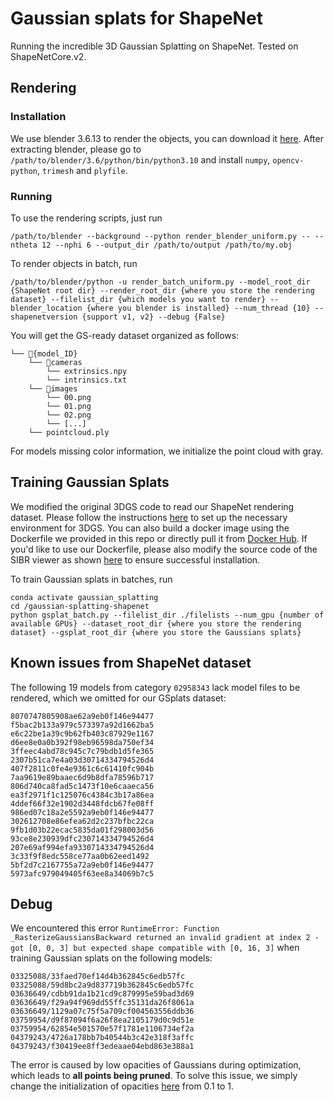 # Gaussian splats for ShapeNet
Running the incredible 3D Gaussian Splatting on ShapeNet. Tested on ShapeNetCore.v2.

## Rendering
### Installation
We use blender 3.6.13 to render the objects, you can download it [here](https://mirrors.ocf.berkeley.edu/blender/release/Blender3.6/blender-3.6.13-linux-x64.tar.xz). After extracting blender, please go to ```/path/to/blender/3.6/python/bin/python3.10``` and install ```numpy```, ```opencv-python```, ```trimesh``` and ```plyfile```.

### Running
To use the rendering scripts, just run
```
/path/to/blender --background --python render_blender_uniform.py -- --ntheta 12 --nphi 6 --output_dir /path/to/output /path/to/my.obj
```

To render objects in batch, run
```
/path/to/blender/python -u render_batch_uniform.py --model_root_dir {ShapeNet root dir} --render_root_dir {where you store the rendering dataset} --filelist_dir {which models you want to render} --blender_location {where you blender is installed} --num_thread {10} --shapenetversion {support v1, v2} --debug {False}
```

You will get the GS-ready dataset organized as follows:
```
└── 📁{model_ID}
    └── 📁cameras
        └── extrinsics.npy
        └── intrinsics.txt
    └── 📁images
        └── 00.png
        └── 01.png
        └── 02.png
        └── [...]
    └── pointcloud.ply
```

For models missing color information, we initialize the point cloud with gray.

## Training Gaussian Splats
We modified the original 3DGS code to read our ShapeNet rendering dataset. Please follow the instructions [here](https://github.com/graphdeco-inria/gaussian-splatting/blob/8a70a8cd6f0d9c0a14f564844ead2d1147d5a7ac/README.md) to set up the necessary environment for 3DGS. You can also build a docker image using the Dockerfile we provided in this repo or directly pull it from [Docker Hub](https://hub.docker.com/r/clchen2133/gsplat). If you'd like to use our Dockerfile, please also modify the source code of the SIBR viewer as shown [here](https://github.com/graphdeco-inria/gaussian-splatting/issues/965#issuecomment-2323401099) to ensure successful installation.

To train Gaussian splats in batches, run
```
conda activate gaussian_splatting
cd /gaussian-splatting-shapenet
python gsplat_batch.py --filelist_dir ./filelists --num_gpu {number of available GPUs} --dataset_root_dir {where you store the rendering dataset} --gsplat_root_dir {where you store the Gaussians splats}
```

## Known issues from ShapeNet dataset
The following 19 models from category `02958343` lack model files to be rendered, which we omitted for our GSplats dataset:
```
8070747805908ae62a9eb0f146e94477 
f5bac2b133a979c573397a92d1662ba5 
e6c22be1a39c9b62fb403c87929e1167 
d6ee8e0a0b392f98eb96598da750ef34 
3ffeec4abd78c945c7c79bdb1d5fe365 
2307b51ca7e4a03d30714334794526d4 
407f2811c0fe4e9361c6c61410fc904b 
7aa9619e89baaec6d9b8dfa78596b717 
806d740ca8fad5c1473f10e6caaeca56 
ea3f2971f1c125076c4384c3b17a86ea 
4ddef66f32e1902d3448fdcb67fe08ff 
986ed07c18a2e5592a9eb0f146e94477 
302612708e86efea62d2c237bfbc22ca 
9fb1d03b22ecac5835da01f298003d56 
93ce8e230939dfc230714334794526d4 
207e69af994efa9330714334794526d4 
3c33f9f8edc558ce77aa0b62eed1492 
5bf2d7c2167755a72a9eb0f146e94477 
5973afc979049405f63ee8a34069b7c5
```

## Debug
We encountered this error `RuntimeError: Function _RasterizeGaussiansBackward returned an invalid gradient at index 2 - got [0, 0, 3] but expected shape compatible with [0, 16, 3]` when training Gaussian splats on the following models:
```
03325088/33faed70ef14d4b362845c6edb57fc
03325088/59d8bc2a9d837719b362845c6edb57fc
03636649/cdbb91da1b21cd9c879995e59bad3d69
03636649/f29a94f969dd55ffc35131da26f8061a
03636649/1129a07c75f5a709cf004563556ddb36
03759954/d9f87094f6a26f8ea2105179d0c9d51e
03759954/62854e501570e57f1781e1106734ef2a
04379243/4726a178bb7b40544b3c42e318f3affc
04379243/f30419ee8ff3edeaae04ebd863e388a1
```

The error is caused by low opacities of Gaussians during optimization, which leads to **all points being pruned**. To solve this issue, we simply change the initialization of opacities [here](https://github.com/graphdeco-inria/gaussian-splatting/blob/472689c0dc70417448fb451bf529ae532d32c095/scene/gaussian_model.py#L139) from 0.1 to 1.
